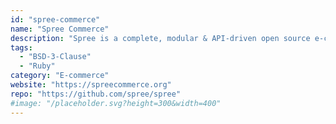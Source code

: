 ```yaml
---
id: "spree-commerce"
name: "Spree Commerce"
description: "Spree is a complete, modular & API-driven open source e-commerce solution for Ruby on Rails."
tags:
  - "BSD-3-Clause"
  - "Ruby"
category: "E-commerce"
website: "https://spreecommerce.org"
repo: "https://github.com/spree/spree"
#image: "/placeholder.svg?height=300&width=400"
---
```


